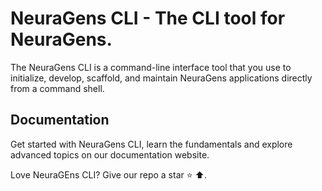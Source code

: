 # NeuraGens CLI - The CLI tool for NeuraGens.

The NeuraGens CLI is a command-line interface tool that you use to initialize, develop, scaffold, and maintain
NeuraGens applications directly from a command shell.

## Documentation

Get started with NeuraGens CLI, learn the fundamentals and explore advanced topics on our documentation website.


Love NeuraGEns CLI? Give our repo a star ⭐ ⬆️.